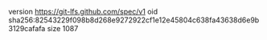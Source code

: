 version https://git-lfs.github.com/spec/v1
oid sha256:82543229f098b8d268e9272922cf1e12e45804c638fa43638d6e9b3129cafafa
size 1087
